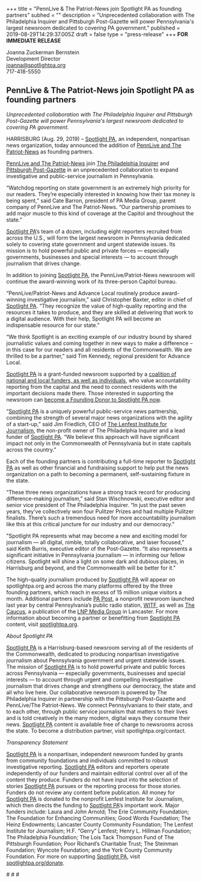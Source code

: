 +++
title = "PennLive & The Patriot-News join Spotlight PA as founding partners"
subhed = ""
description = "Unprecedented collaboration with The Philadelphia Inquirer and Pittsburgh Post-Gazette will power Pennsylvania's largest newsroom dedicated to covering PA government."
published = 2019-08-29T14:29:37.005Z
draft = false
type = "press-release"
+++
**FOR IMMEDIATE RELEASE**


Joanna Zuckerman Bernstein <br>
Development Director <br>
joanna@spotlightpa.org <br>
717-418-5550

## PennLive & The Patriot-News join Spotlight PA as founding partners

_Unprecedented collaboration with The Philadelphia Inquirer and Pittsburgh Post-Gazette will power Pennsylvania's largest newsroom dedicated to covering PA government._

HARRISBURG (Aug. 29, 2019) – [Spotlight PA](https://www.spotlightpa.org), an independent, nonpartisan news organization, today announced the addition of [PennLive and The Patriot-News](https://www.pennlive.com) as founding partners.

[PennLive and The Patriot-News](https://www.pennlive.com) join [The Philadelphia Inquirer](https://www.inquirer.com) and [Pittsburgh Post-Gazette](https://www.post-gazette.com) in an unprecedented collaboration to expand investigative and public-service journalism in Pennsylvania.

“Watchdog reporting on state government is an extremely high priority for our readers. They’re especially interested in knowing how their tax money is being spent,” said Cate Barron, president of PA Media Group, parent company of PennLive and The Patriot-News. “Our partnership promises to add major muscle to this kind of coverage at the Capitol and throughout the state.”

[Spotlight PA](https://www.spotlightpa.org)’s team of a dozen, including eight reporters recruited from across the U.S., will form the largest newsroom in Pennsylvania dedicated solely to covering state government and urgent statewide issues. Its mission is to hold powerful public and private forces — especially governments, businesses and special interests — to account through journalism that drives change.

In addition to joining [Spotlight PA](https://www.spotlightpa.org), the PennLive/Patriot-News newsroom will continue the award-winning work of its three-person Capitol bureau.

“PennLive/Patriot-News and Advance Local routinely produce award-winning investigative journalism,” said Christopher Baxter, editor in chief of [Spotlight PA](https://www.spotlightpa.org). “They recognize the value of high-quality reporting and the resources it takes to produce, and they are skilled at delivering that work to a digital audience. With their help, Spotlight PA will become an indispensable resource for our state.”

“We think Spotlight is an exciting example of our industry bound by shared journalistic values and coming together in new ways to make a difference – in this case for our readers and all residents of the Commonwealth. We are thrilled to be a partner,” said Tim Kennedy, regional president for Advance Local.

[Spotlight PA](https://www.spotlightpa.org) is a grant-funded newsroom supported by a [coalition of national and local funders, as well as individuals](http://www.spotlightpa.org/support), who value accountability reporting from the capital and the need to connect residents with the important decisions made there. Those interested in supporting the newsroom can [become a Founding Donor to Spotlight PA now](https://www.spotlightpa.org/donate).

“[Spotlight PA](https://www.spotlightpa.org) is a uniquely powerful public-service news partnership, combining the strength of several major news organizations with the agility of a start-up,” said Jim Friedlich, CEO of [The Lenfest Institute for Journalism](https://www.lenfestinstitute.org), the non-profit owner of The Philadelphia Inquirer and a lead funder of [Spotlight PA](https://www.spotlightpa.org). “We believe this approach will have significant impact not only in the Commonwealth of Pennsylvania but in state capitals across the country.”

Each of the founding partners is contributing a full-time reporter to [Spotlight PA](https://www.spotlightpa.org) as well as other financial and fundraising support to help put the news organization on a path to becoming a permanent, self-sustaining fixture in the state.

“These three news organizations have a strong track record for producing difference-making journalism,” said Stan Wischnowski, executive editor and senior vice president of The Philadelphia Inquirer. “In just the past seven years, they’ve collectively won four Pulitzer Prizes and had multiple Pulitzer finalists. There’s such a tremendous need for more accountability journalism like this at this critical juncture for our industry and our democracy.”

"Spotlight PA represents what may become a new and exciting model for journalism — all digital, nimble, totally collaborative, and laser focused,” said Keith Burris, executive editor of the Post-Gazette. “It also represents a significant initiative in Pennsylvania journalism — in informing our fellow citizens. Spotlight will shine a light on some dark and dubious places, in Harrisburg and beyond, and the Commonwealth will be better for it."

The high-quality journalism produced by [Spotlight PA](https://www.spotlightpa.org) will appear on spotlightpa.org and across the many platforms offered by the three founding partners, which reach in excess of 15 million unique visitors a month. Additional partners include [PA Post](https://www.papost.org), a nonprofit newsroom launched last year by central Pennsylvania’s public radio station, [WITF](https://www.witf.org), as well as [The Caucus](https://caucuspa.com/), a publication of the [LNP Media Group](https://www.lancasteronline.com) in Lancaster. For more information about becoming a partner or benefitting from [Spotlight PA](https://www.spotlightpa.org) content, visit [spotlightpa.org](https://www.spotlightpa.org).

_About Spotlight PA_

[Spotlight PA](https://www.spotlightpa.org) is a Harrisburg-based newsroom serving all of the residents of the Commonwealth, dedicated to producing non­partisan investigative journalism about Pennsylvania government and urgent statewide issues. The mission of [Spotlight PA](https://www.spotlightpa.org) is to hold powerful private and public forces across Pennsylvania — especially governments, businesses and special interests — to account through urgent and compelling investigative journalism that drives change and strengthens our democracy, the state and all who live here. Our collaborative newsroom is powered by The Philadelphia Inquirer in partnership with the Pittsburgh Post­-Gazette and PennLive/The Patriot-News. We connect Pennsylvanians to their state, and to each other, through public service journalism that matters to their lives and is told creatively in the many modern, digital ways they consume their news. [Spotlight PA](https://www.spotlightpa.org) content is available free of charge to newsrooms across the state. To become a distribution partner, visit spotlightpa.org/contact.

_Transparency Statement_

[Spotlight PA](https://www.spotlightpa.org) is a nonpartisan, independent newsroom funded by grants from community foundations and individuals committed to robust investigative reporting. [Spotlight PA](https://www.spotlightpa.org) editors and reporters operate independently of our funders and maintain editorial control over all of the content they produce. Funders do not have input into the selection of stories [Spotlight PA](https://www.spotlightpa.org) pursues or the reporting process for those stories. Funders do not review any content before publication. All money for [Spotlight PA](https://www.spotlightpa.org) is donated to the nonprofit Lenfest Institute for Journalism, which then directs the funding to [Spotlight PA](https://www.spotlightpa.org)’s important work. Major funders include: Laura and John Arnold; The Erie Community Foundation; The Foundation for Enhancing Communities; Good Words Foundation; The Heinz Endowments; Lancaster County Community Foundation; The Lenfest Institute for Journalism; H.F. “Gerry” Lenfest; Henry L. Hillman Foundation; The Philadelphia Foundation; The Lois Tack Thompson Fund of The Pittsburgh Foundation; Poor Richard’s Charitable Trust; The Steinman Foundation; Wyncote Foundation; and the York County Community Foundation. For more on supporting [Spotlight PA](https://www.spotlightpa.org), visit [spotlightpa.org/donate](https://www.spotlightpa.org/donate).

\# # #
